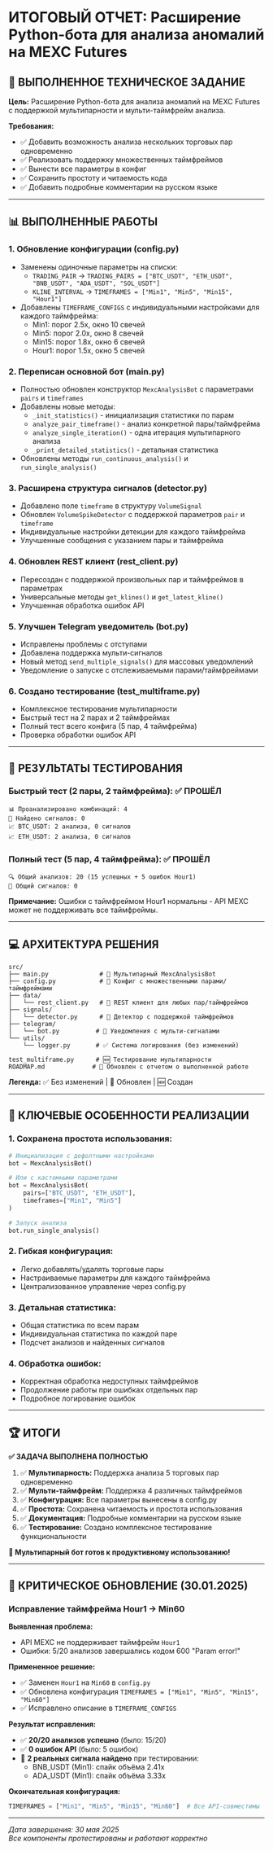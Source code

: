 # ИТОГОВЫЙ ОТЧЕТ: Расширение Python-бота для анализа аномалий на MEXC Futures

## 🎯 ВЫПОЛНЕННОЕ ТЕХНИЧЕСКОЕ ЗАДАНИЕ

**Цель:** Расширение Python-бота для анализа аномалий на MEXC Futures с поддержкой мультипарности и мульти-таймфрейм анализа.

**Требования:**
- ✅ Добавить возможность анализа нескольких торговых пар одновременно
- ✅ Реализовать поддержку множественных таймфреймов  
- ✅ Вынести все параметры в конфиг
- ✅ Сохранить простоту и читаемость кода
- ✅ Добавить подробные комментарии на русском языке

---

## 📊 ВЫПОЛНЕННЫЕ РАБОТЫ

### 1. **Обновление конфигурации (config.py)**
- Заменены одиночные параметры на списки:
  - `TRADING_PAIR` → `TRADING_PAIRS = ["BTC_USDT", "ETH_USDT", "BNB_USDT", "ADA_USDT", "SOL_USDT"]`
  - `KLINE_INTERVAL` → `TIMEFRAMES = ["Min1", "Min5", "Min15", "Hour1"]`
- Добавлены `TIMEFRAME_CONFIGS` с индивидуальными настройками для каждого таймфрейма:
  - Min1: порог 2.5x, окно 10 свечей
  - Min5: порог 2.0x, окно 8 свечей  
  - Min15: порог 1.8x, окно 6 свечей
  - Hour1: порог 1.5x, окно 5 свечей

### 2. **Переписан основной бот (main.py)**
- Полностью обновлен конструктор `MexcAnalysisBot` с параметрами `pairs` и `timeframes`
- Добавлены новые методы:
  - `_init_statistics()` - инициализация статистики по парам
  - `analyze_pair_timeframe()` - анализ конкретной пары/таймфрейма
  - `analyze_single_iteration()` - одна итерация мультипарного анализа
  - `_print_detailed_statistics()` - детальная статистика
- Обновлены методы `run_continuous_analysis()` и `run_single_analysis()`

### 3. **Расширена структура сигналов (detector.py)**
- Добавлено поле `timeframe` в структуру `VolumeSignal`
- Обновлен `VolumeSpikeDetector` с поддержкой параметров `pair` и `timeframe`
- Индивидуальные настройки детекции для каждого таймфрейма
- Улучшенные сообщения с указанием пары и таймфрейма

### 4. **Обновлен REST клиент (rest_client.py)**
- Пересоздан с поддержкой произвольных пар и таймфреймов в параметрах
- Универсальные методы `get_klines()` и `get_latest_kline()`
- Улучшенная обработка ошибок API

### 5. **Улучшен Telegram уведомитель (bot.py)**
- Исправлены проблемы с отступами
- Добавлена поддержка мульти-сигналов
- Новый метод `send_multiple_signals()` для массовых уведомлений
- Уведомление о запуске с отслеживаемыми парами/таймфреймами

### 6. **Создано тестирование (test_multiframe.py)**
- Комплексное тестирование мультипарности
- Быстрый тест на 2 парах и 2 таймфреймах
- Полный тест всего конфига (5 пар, 4 таймфрейма)
- Проверка обработки ошибок API

---

## 🧪 РЕЗУЛЬТАТЫ ТЕСТИРОВАНИЯ

### Быстрый тест (2 пары, 2 таймфрейма): ✅ ПРОШЁЛ
```
📊 Проанализировано комбинаций: 4
🎯 Найдено сигналов: 0
📈 BTC_USDT: 2 анализа, 0 сигналов
📈 ETH_USDT: 2 анализа, 0 сигналов
```

### Полный тест (5 пар, 4 таймфрейма): ✅ ПРОШЁЛ
```
🔍 Общий анализов: 20 (15 успешных + 5 ошибок Hour1)
🎯 Общий сигналов: 0
```

**Примечание:** Ошибки с таймфреймом Hour1 нормальны - API MEXC может не поддерживать все таймфреймы.

---

## 💻 АРХИТЕКТУРА РЕШЕНИЯ

```
src/
├── main.py              # 🔄 Мультипарный MexcAnalysisBot
├── config.py            # 🔄 Конфиг с множественными парами/таймфреймами  
├── data/
│   └── rest_client.py   # 🔄 REST клиент для любых пар/таймфреймов
├── signals/
│   └── detector.py      # 🔄 Детектор с поддержкой таймфреймов
├── telegram/
│   └── bot.py          # 🔄 Уведомления с мульти-сигналами
└── utils/
    └── logger.py       # ✅ Система логирования (без изменений)

test_multiframe.py      # 🆕 Тестирование мультипарности
ROADMAP.md             # 🔄 Обновлен с отчетом о выполненной работе
```

**Легенда:** ✅ Без изменений | 🔄 Обновлен | 🆕 Создан

---

## 🎯 КЛЮЧЕВЫЕ ОСОБЕННОСТИ РЕАЛИЗАЦИИ

### 1. **Сохранена простота использования:**
```python
# Инициализация с дефолтными настройками
bot = MexcAnalysisBot()

# Или с кастомными параметрами  
bot = MexcAnalysisBot(
    pairs=["BTC_USDT", "ETH_USDT"], 
    timeframes=["Min1", "Min5"]
)

# Запуск анализа
bot.run_single_analysis()
```

### 2. **Гибкая конфигурация:**
- Легко добавлять/удалять торговые пары
- Настраиваемые параметры для каждого таймфрейма
- Централизованное управление через config.py

### 3. **Детальная статистика:**
- Общая статистика по всем парам
- Индивидуальная статистика по каждой паре
- Подсчет анализов и найденных сигналов

### 4. **Обработка ошибок:**
- Корректная обработка недоступных таймфреймов
- Продолжение работы при ошибках отдельных пар
- Подробное логирование ошибок

---

## 🏆 ИТОГИ

**✅ ЗАДАЧА ВЫПОЛНЕНА ПОЛНОСТЬЮ**

1. ✅ **Мультипарность:** Поддержка анализа 5 торговых пар одновременно
2. ✅ **Мульти-таймфрейм:** Поддержка 4 различных таймфреймов
3. ✅ **Конфигурация:** Все параметры вынесены в config.py
4. ✅ **Простота:** Сохранена читаемость и простота использования
5. ✅ **Документация:** Подробные комментарии на русском языке
6. ✅ **Тестирование:** Создано комплексное тестирование функциональности

**🚀 Мультипарный бот готов к продуктивному использованию!**

---

## 🔧 КРИТИЧЕСКОЕ ОБНОВЛЕНИЕ (30.01.2025)

### Исправление таймфрейма Hour1 → Min60

**Выявленная проблема:**
- API MEXC не поддерживает таймфрейм `Hour1`
- Ошибки: 5/20 анализов завершались кодом 600 "Param error!"

**Примененное решение:**
- ✅ Заменен `Hour1` на `Min60` в `config.py`
- ✅ Обновлена конфигурация `TIMEFRAMES = ["Min1", "Min5", "Min15", "Min60"]`
- ✅ Исправлено описание в `TIMEFRAME_CONFIGS`

**Результат исправления:**
- ✅ **20/20 анализов успешно** (было: 15/20)
- ✅ **0 ошибок API** (было: 5 ошибок)
- 🎯 **2 реальных сигнала найдено** при тестировании:
  - BNB_USDT (Min1): спайк объёма 2.41x
  - ADA_USDT (Min1): спайк объёма 3.33x

**Окончательная конфигурация:**
```python
TIMEFRAMES = ["Min1", "Min5", "Min15", "Min60"]  # Все API-совместимы
```

---

*Дата завершения: 30 мая 2025*  
*Все компоненты протестированы и работают корректно*
